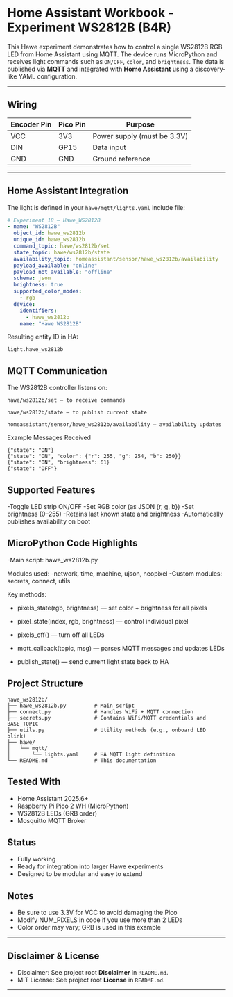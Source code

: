 # Home Assistant Workbook - Experiment WS2812B (B4R)

This Hawe experiment demonstrates how to control a single WS2812B RGB LED from Home Assistant using MQTT. 
The device runs MicroPython and receives light commands such as `ON/OFF`, `color`, and `brightness`.
The data is published via **MQTT** and integrated with **Home Assistant** using a discovery-like YAML configuration.

---

## Wiring

| Encoder Pin | Pico Pin | Purpose                 |
|-------------|----------|--------------------------|
| VCC         | 3V3      | Power supply (must be 3.3V) |
| DIN         | GP15     | Data input               |
| GND         | GND      | Ground reference         |

---

## Home Assistant Integration

The light is defined in your `hawe/mqtt/lights.yaml` include file:

```yaml
# Experiment 18 – Hawe_WS2812B
- name: "WS2812B"
  object_id: hawe_ws2812b
  unique_id: hawe_ws2812b
  command_topic: hawe/ws2812b/set
  state_topic: hawe/ws2812b/state
  availability_topic: homeassistant/sensor/hawe_ws2812b/availability
  payload_available: "online"
  payload_not_available: "offline"
  schema: json
  brightness: true
  supported_color_modes:
    - rgb
  device:
    identifiers:
      - hawe_ws2812b
    name: "Hawe WS2812B"
```

Resulting entity ID in HA:
```
light.hawe_ws2812b
```

## MQTT Communication

The WS2812B controller listens on:

    hawe/ws2812b/set — to receive commands

    hawe/ws2812b/state — to publish current state

    homeassistant/sensor/hawe_ws2812b/availability — availability updates

Example Messages Received
```
{"state": "ON"}
{"state": "ON", "color": {"r": 255, "g": 254, "b": 250}}
{"state": "ON", "brightness": 61}
{"state": "OFF"}
```

## Supported Features

-Toggle LED strip ON/OFF
-Set RGB color (as JSON {r, g, b})
-Set brightness (0–255)
-Retains last known state and brightness
-Automatically publishes availability on boot

## MicroPython Code Highlights

-Main script: hawe_ws2812b.py

Modules used:
-network, time, machine, ujson, neopixel
-Custom modules: secrets, connect, utils

Key methods:

- pixels_state(rgb, brightness) — set color + brightness for all pixels
- pixel_state(index, rgb, brightness) — control individual pixel

- pixels_off() — turn off all LEDs
- mqtt_callback(topic, msg) — parses MQTT messages and updates LEDs
- publish_state() — send current light state back to HA

## Project Structure
```
hawe_ws2812b/
├── hawe_ws2812b.py         # Main script
├── connect.py              # Handles WiFi + MQTT connection
├── secrets.py              # Contains WiFi/MQTT credentials and BASE_TOPIC
├── utils.py                # Utility methods (e.g., onboard LED blink)
├── hawe/
│   └── mqtt/
│       └── lights.yaml     # HA MQTT light definition
└── README.md               # This documentation
```

## Tested With

- Home Assistant 2025.6+
- Raspberry Pi Pico 2 WH (MicroPython)
- WS2812B LEDs (GRB order)
- Mosquitto MQTT Broker

## Status

- Fully working
- Ready for integration into larger Hawe experiments
- Designed to be modular and easy to extend

## Notes

- Be sure to use 3.3V for VCC to avoid damaging the Pico
- Modify NUM_PIXELS in code if you use more than 2 LEDs
- Color order may vary; GRB is used in this example

---

## Disclaimer & License

- Disclaimer: See project root **Disclaimer** in `README.md`.
- MIT License: See project root **License** in `README.md`.

---
